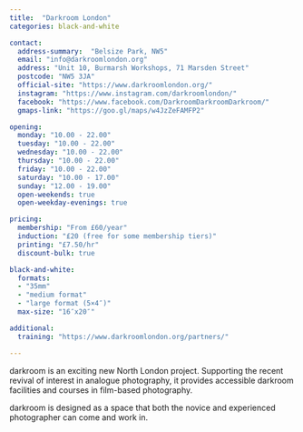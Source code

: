 ```yaml
---
title:  "Darkroom London"
categories: black-and-white

contact:
  address-summary:  "Belsize Park, NW5"
  email: "info@darkroomlondon.org"
  address: "Unit 10, Burmarsh Workshops, 71 Marsden Street"
  postcode: "NW5 3JA"
  official-site: "https://www.darkroomlondon.org/"
  instagram: "https://www.instagram.com/darkroomlondon/"
  facebook: "https://www.facebook.com/DarkroomDarkroomDarkroom/"
  gmaps-link: "https://goo.gl/maps/w4JzZeFAMFP2"

opening:
  monday: "10.00 - 22.00"
  tuesday: "10.00 - 22.00"
  wednesday: "10.00 - 22.00"
  thursday: "10.00 - 22.00"
  friday: "10.00 - 22.00"
  saturday: "10.00 - 17.00"
  sunday: "12.00 - 19.00"
  open-weekends: true
  open-weekday-evenings: true

pricing:
  membership: "From £60/year"
  induction: "£20 (free for some membership tiers)"
  printing: "£7.50/hr"
  discount-bulk: true

black-and-white:
  formats:
  - "35mm"
  - "medium format"
  - "large format (5×4″)"
  max-size: "16″x20″"

additional:
  training: "https://www.darkroomlondon.org/partners/"

---
```


darkroom is an exciting new North London project. Supporting the recent revival of interest in analogue photography, it provides accessible darkroom facilities and courses in film-based photography.

darkroom is designed as a space that both the novice and experienced photographer can come and work in.
